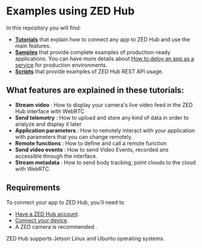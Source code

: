 # Examples using ZED Hub

In this repository you will find:
- [**Tutorials**](./tutorials/) that explain how to connect any app to ZED Hub and use the main features.
- [**Samples**](./samples/README.md) that provide complete examples of production-ready applications. You can have more details about [How to deloy an app as a service](./deploy_as_a_service.md) for production environments.
- [**Scripts**](./scripts/README.md) that provide examples of ZED Hub REST API usage.

## What features are explained in these tutorials:

- **Stream video** : How to display your camera's live video feed in the ZED Hub interface with WebRTC
- **Send telemetry** : How to upload and store any kind of data in order to analyze and display it later
- **Application parameters** : How to remotely interact with your application with parameters that you can change remotely.
- **Remote functions** : How to define and call a remote function
- **Send video events** : How to send Video Events, recorded ans accessible through the interface.
- **Stream metadata** : How to send body tracking, point clouds to the cloud with WebRTC.

## Requirements
To connect your app to ZED Hub, you'll need to
- [Have a ZED Hub account](https://hub.stereolabs.com).
- [Connect your device](https://www.stereolabs.com/docs/cloud/overview/setup-device/).
- A ZED camera is recommended .

ZED Hub supports Jetson Linux and Ubuntu operating systems.